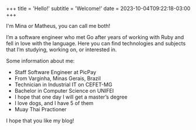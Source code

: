 +++
title = 'Hello!'
subtitle = 'Welcome!'
date = 2023-10-04T09:22:18-03:00
+++

I'm Mina or Matheus, you can call me both!

I’m a software engineer who met Go after years of working with Ruby and fell in love with the language. Here you can find technologies and subjects that I’m studying, working on, or interested in.

Some information about me:

- Staff Software Engineer at PicPay
- From Varginha, Minas Gerais, Brazil
- Technician in Industrial IT on CEFET-MG
- Bachelor in Computer Science on UNIFEI
- I hope that one day I will get a master’s degree
- I love dogs, and I have 5 of them
- Muay Thai Practioner

I hope that you like my blog!
